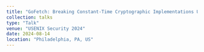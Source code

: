 ```yaml
---
title: "GoFetch: Breaking Constant-Time Cryptographic Implementations Using Data Memory-Dependent Prefetchers"
collection: talks
type: "Talk"
venue: "USENIX Security 2024"
date: 2024-08-14
location: "Philadelphia, PA, US"
---
```

